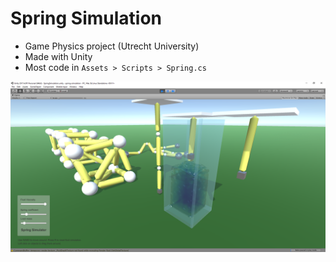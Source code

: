 # Spring Simulation

- Game Physics project (Utrecht University)
- Made with Unity
- Most code in `Assets > Scripts > Spring.cs`

![Spring Simulation](https://github.com/driule/spring-simulation/blob/master/spring-simulation.PNG)
